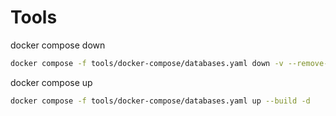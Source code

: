 # Tools

docker compose down

```bash
docker compose -f tools/docker-compose/databases.yaml down -v --remove-orphans 
```

docker compose up

```bash
docker compose -f tools/docker-compose/databases.yaml up --build -d
```
